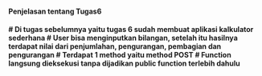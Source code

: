 <h4>Penjelasan tentang Tugas6<h4>
# Di tugas sebelumnya yaitu tugas 6 sudah membuat aplikasi kalkulator sederhana
# User bisa menginputkan bilangan, setelah itu hasilnya terdapat nilai dari penjumlahan, pengurangan, pembagian dan pengurangan
# Terdapat 1 method yaitu method POST
# Function langsung dieksekusi tanpa dijadikan public function terlebih dahulu
